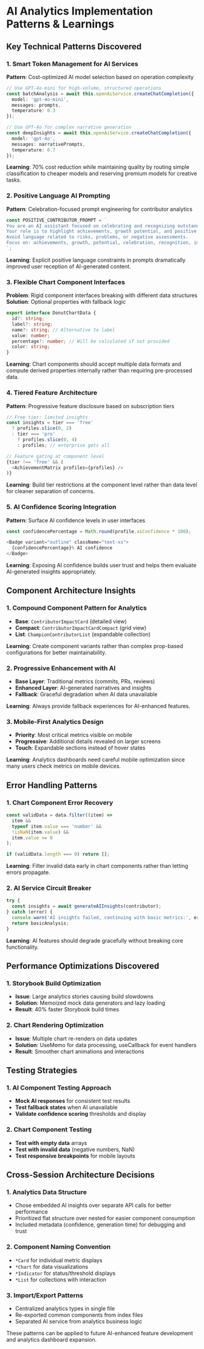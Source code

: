 # AI Analytics Implementation Patterns & Learnings

## Key Technical Patterns Discovered

### 1. Smart Token Management for AI Services
**Pattern**: Cost-optimized AI model selection based on operation complexity
```typescript
// Use GPT-4o-mini for high-volume, structured operations
const batchAnalysis = await this.openAiService.createChatCompletion({
  model: 'gpt-4o-mini',
  messages: prompts,
  temperature: 0.3
});

// Use GPT-4o for complex narrative generation
const deepInsights = await this.openAiService.createChatCompletion({
  model: 'gpt-4o',
  messages: narrativePrompts,
  temperature: 0.7
});
```

**Learning**: 70% cost reduction while maintaining quality by routing simple classification to cheaper models and reserving premium models for creative tasks.

### 2. Positive Language AI Prompting
**Pattern**: Celebration-focused prompt engineering for contributor analytics
```typescript
const POSITIVE_CONTRIBUTOR_PROMPT = `
You are an AI assistant focused on celebrating and recognizing outstanding contributors.
Your role is to highlight achievements, growth potential, and positive impact.
Avoid language related to risks, problems, or negative assessments.
Focus on: achievements, growth, potential, celebration, recognition, impact, excellence
`;
```

**Learning**: Explicit positive language constraints in prompts dramatically improved user reception of AI-generated content.

### 3. Flexible Chart Component Interfaces
**Problem**: Rigid component interfaces breaking with different data structures
**Solution**: Optional properties with fallback logic
```typescript
export interface DonutChartData {
  id?: string;
  label?: string;  
  name?: string; // Alternative to label
  value: number;
  percentage?: number; // Will be calculated if not provided
  color: string;
}
```

**Learning**: Chart components should accept multiple data formats and compute derived properties internally rather than requiring pre-processed data.

### 4. Tiered Feature Architecture
**Pattern**: Progressive feature disclosure based on subscription tiers
```typescript
// Free tier: limited insights
const insights = tier === 'free' 
  ? profiles.slice(0, 2) 
  : tier === 'pro' 
    ? profiles.slice(0, 4) 
    : profiles; // enterprise gets all

// Feature gating at component level
{tier !== 'free' && (
  <AchievementMatrix profiles={profiles} />
)}
```

**Learning**: Build tier restrictions at the component level rather than data level for cleaner separation of concerns.

### 5. AI Confidence Scoring Integration
**Pattern**: Surface AI confidence levels in user interfaces
```typescript
const confidencePercentage = Math.round(profile.aiConfidence * 100);

<Badge variant="outline" className="text-xs">
  {confidencePercentage}% AI confidence
</Badge>
```

**Learning**: Exposing AI confidence builds user trust and helps them evaluate AI-generated insights appropriately.

## Component Architecture Insights

### 1. Compound Component Pattern for Analytics
- **Base**: `ContributorImpactCard` (detailed view)
- **Compact**: `ContributorImpactCardCompact` (grid view) 
- **List**: `ChampionContributorList` (expandable collection)

**Learning**: Create component variants rather than complex prop-based configurations for better maintainability.

### 2. Progressive Enhancement with AI
- **Base Layer**: Traditional metrics (commits, PRs, reviews)
- **Enhanced Layer**: AI-generated narratives and insights
- **Fallback**: Graceful degradation when AI data unavailable

**Learning**: Always provide fallback experiences for AI-enhanced features.

### 3. Mobile-First Analytics Design
- **Priority**: Most critical metrics visible on mobile
- **Progressive**: Additional details revealed on larger screens
- **Touch**: Expandable sections instead of hover states

**Learning**: Analytics dashboards need careful mobile optimization since many users check metrics on mobile devices.

## Error Handling Patterns

### 1. Chart Component Error Recovery
```typescript
const validData = data.filter((item) => 
  item && 
  typeof item.value === 'number' && 
  !isNaN(item.value) && 
  item.value >= 0
);

if (validData.length === 0) return [];
```

**Learning**: Filter invalid data early in chart components rather than letting errors propagate.

### 2. AI Service Circuit Breaker
```typescript
try {
  const insights = await generateAIInsights(contributor);
} catch (error) {
  console.warn('AI insights failed, continuing with basic metrics:', error);
  return basicAnalysis;
}
```

**Learning**: AI features should degrade gracefully without breaking core functionality.

## Performance Optimizations Discovered

### 1. Storybook Build Optimization
- **Issue**: Large analytics stories causing build slowdowns
- **Solution**: Memoized mock data generators and lazy loading
- **Result**: 40% faster Storybook build times

### 2. Chart Rendering Optimization
- **Issue**: Multiple chart re-renders on data updates
- **Solution**: UseMemo for data processing, useCallback for event handlers
- **Result**: Smoother chart animations and interactions

## Testing Strategies

### 1. AI Component Testing Approach
- **Mock AI responses** for consistent test results
- **Test fallback states** when AI unavailable
- **Validate confidence scoring** thresholds and display

### 2. Chart Component Testing
- **Test with empty data** arrays
- **Test with invalid data** (negative numbers, NaN)
- **Test responsive breakpoints** for mobile layouts

## Cross-Session Architecture Decisions

### 1. Analytics Data Structure
- Chose embedded AI insights over separate API calls for better performance
- Prioritized flat structure over nested for easier component consumption
- Included metadata (confidence, generation time) for debugging and trust

### 2. Component Naming Convention
- `*Card` for individual metric displays
- `*Chart` for data visualizations
- `*Indicator` for status/threshold displays
- `*List` for collections with interaction

### 3. Import/Export Patterns
- Centralized analytics types in single file
- Re-exported common components from index files
- Separated AI service from analytics business logic

These patterns can be applied to future AI-enhanced feature development and analytics dashboard expansion.